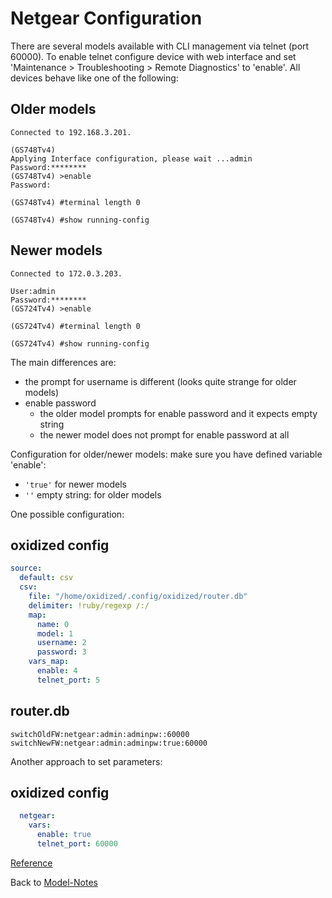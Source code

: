 # Netgear Configuration

There are several models available with CLI management via telnet (port 60000). To enable telnet configure device with web interface and set 'Maintenance > Troubleshooting > Remote Diagnostics' to 'enable'. All devices behave like one of the following:

## Older models

```text
Connected to 192.168.3.201.

(GS748Tv4)
Applying Interface configuration, please wait ...admin
Password:********
(GS748Tv4) >enable
Password:

(GS748Tv4) #terminal length 0

(GS748Tv4) #show running-config
```

## Newer models

```text
Connected to 172.0.3.203.

User:admin
Password:********
(GS724Tv4) >enable

(GS724Tv4) #terminal length 0

(GS724Tv4) #show running-config
```

The main differences are:

* the prompt for username is different (looks quite strange for older models)
* enable password
  * the older model prompts for enable password and it expects empty string
  * the newer model does not prompt for enable password at all

Configuration for older/newer models: make sure you have defined variable 'enable':

* `'true'` for newer models
* `''` empty string: for older models

One possible configuration:

## oxidized config

```yaml
source:
  default: csv
  csv:
    file: "/home/oxidized/.config/oxidized/router.db"
    delimiter: !ruby/regexp /:/
    map:
      name: 0
      model: 1
      username: 2
      password: 3
    vars_map:
      enable: 4
      telnet_port: 5
```

## router.db

```text
switchOldFW:netgear:admin:adminpw::60000
switchNewFW:netgear:admin:adminpw:true:60000
```

Another approach to set parameters:

## oxidized config

```yaml
  netgear:
    vars:
      enable: true
      telnet_port: 60000
```

[Reference](https://github.com/ytti/oxidized/pull/1268)

Back to [Model-Notes](README.md)
